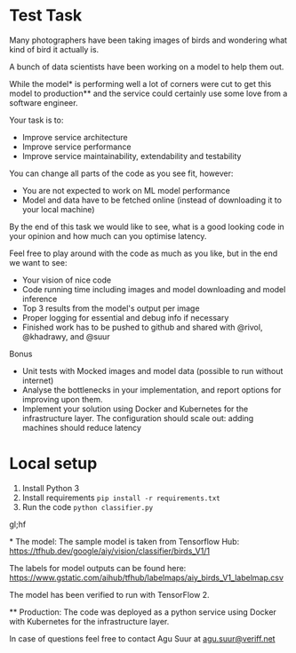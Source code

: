 # Test Task

Many photographers have been taking images of birds and wondering what kind of bird it actually is. 

A bunch of data scientists have been working on a model to help them out. 

While the model\* is performing well a lot of corners were cut to get this model to production\** and the service could certainly use some love from a software engineer.

Your task is to:
* Improve service architecture
* Improve service performance
* Improve service maintainability, extendability and testability

You can change all parts of the code as you see fit, however:
* You are not expected to work on ML model performance
* Model and data have to be fetched online (instead of downloading it to your local machine)

By the end of this task we would like to see, what is a good looking code in your opinion and how much can you optimise latency.

Feel free to play around with the code as much as you like, but in the end we want to see:
* Your vision of nice code
* Code running time including images and model downloading and model inference
* Top 3 results from the model's output per image
* Proper logging for essential and debug info if necessary
* Finished work has to be pushed to github and shared with @rivol, @khadrawy, and @suur

Bonus
* Unit tests with Mocked images and model data (possible to run without internet)
* Analyse the bottlenecks in your implementation, and report options for improving upon them.
* Implement your solution using Docker and Kubernetes for the infrastructure layer. The configuration should scale out: adding machines should reduce latency


# Local setup
1) Install Python 3
2) Install requirements `pip install -r requirements.txt`
3) Run the code `python classifier.py`

gl;hf

\* The model:
The sample model is taken from Tensorflow Hub:
https://tfhub.dev/google/aiy/vision/classifier/birds_V1/1

The labels for model outputs can be found here:
https://www.gstatic.com/aihub/tfhub/labelmaps/aiy_birds_V1_labelmap.csv

The model has been verified to run with TensorFlow 2.

\** Production: The code was deployed as a python service using Docker with Kubernetes for the infrastructure layer.

In case of questions feel free to contact Agu Suur at agu.suur@veriff.net
